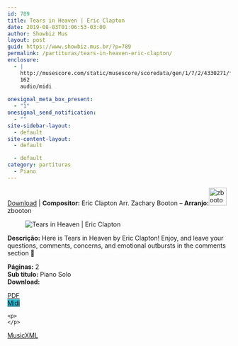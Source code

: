```yaml
---
id: 789
title: Tears in Heaven | Eric Clapton
date: 2019-08-03T01:06:53-03:00
author: Showbiz Mus
layout: post
guid: https://www.showbiz.mus.br/?p=789
permalink: /partituras/tears-in-heaven-eric-clapton/
enclosure:
  - |
    http://musescore.com/static/musescore/scoredata/gen/1/7/2/4330271/fd244877c9e2bcfef3aef3b3b4d310bd80edb686/score.mid
    162
    audio/midi
    
onesignal_meta_box_present:
  - "1"
onesignal_send_notification:
  - ""
site-sidebar-layout:
  - default
site-content-layout:
  - default

  - default
category: partituras
  - Piano
---
```

[Download](#download "link para download de partitura") | **Compositor:** Eric Clapton Arr. Zachary Booton &#8211; **Arranjo:**<img alt="zbooton" class="wp-image-40" width="40" hight="40" sizes="40" src="https://musescore.com/static/musescore/userdata/avatar/0/7/d/1901781.jpg@300x300?cache=1507152911" /> zbooton

<figure class="wp-block-image"><img alt="Tears in Heaven | Eric Clapton" src="http://musescore.com/static/musescore/scoredata/gen/1/7/2/4330271/fd244877c9e2bcfef3aef3b3b4d310bd80edb686/score_0.png" class="wp-image-600" /> </figure>

**Descrição:** Here is Tears in Heaven by Eric Clapton! Enjoy, and leave your questions, comments, concerns, and emotional outbursts in the comments section 🙂 

  
**Páginas:** 2  
**Sub titulo:** Piano Solo  
<strong id="download">Download:</strong>

<div class="wp-block-columns has-2-columns alignwide has-4-columns">
  <div class="wp-block-column">
    <div class='wp-block-button aligncenter'>
      <a  target='_blank' href='http://musescore.com/static/musescore/scoredata/gen/1/7/2/4330271/fd244877c9e2bcfef3aef3b3b4d310bd80edb686/score_full.pdf' class='wp-block-button__link
         has-background has-vivid-red-background-color' rel="noopener noreferrer">PDF</a>
    </div>
  </div>
  
  <div class="wp-block-column">
    <div class='wp-block-button aligncenter'>
      <a  target='_blank' href='http://musescore.com/static/musescore/scoredata/gen/1/7/2/4330271/fd244877c9e2bcfef3aef3b3b4d310bd80edb686/score.mid' class='wp-block-button__link has-background' style='background-color:#2eb9d1' rel="noopener noreferrer">Midi</a>
    </div>
    
    <p>
    </p>
  </div>
  
  <div class="wp-block-column">
    <div class='wp-block-button aligncenter'>
      <a  target='_blank' href='http://musescore.com/static/musescore/scoredata/gen/1/7/2/4330271/fd244877c9e2bcfef3aef3b3b4d310bd80edb686/score.mxl' class='wp-block-button__link has-background has-very-dark-gray-background-color' rel="noopener noreferrer">MusicXML</a>
    </div>
  </div>
  
  <div class="wp-block-column">
    <div class='wp-block-button aligncenter'>
    </div>
  </div>
</div>